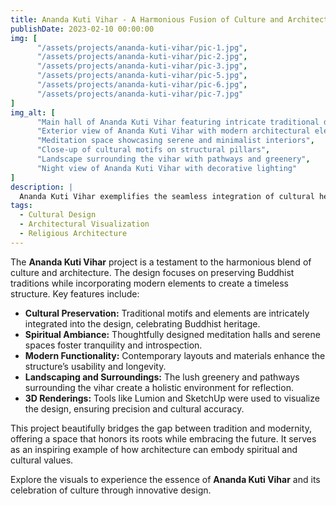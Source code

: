```yaml
---
title: Ananda Kuti Vihar - A Harmonious Fusion of Culture and Architecture
publishDate: 2023-02-10 00:00:00
img: [
      "/assets/projects/ananda-kuti-vihar/pic-1.jpg",
      "/assets/projects/ananda-kuti-vihar/pic-2.jpg",
      "/assets/projects/ananda-kuti-vihar/pic-3.jpg",
      "/assets/projects/ananda-kuti-vihar/pic-5.jpg",
      "/assets/projects/ananda-kuti-vihar/pic-6.jpg",
      "/assets/projects/ananda-kuti-vihar/pic-7.jpg"
]
img_alt: [
      "Main hall of Ananda Kuti Vihar featuring intricate traditional designs",
      "Exterior view of Ananda Kuti Vihar with modern architectural elements",
      "Meditation space showcasing serene and minimalist interiors",
      "Close-up of cultural motifs on structural pillars",
      "Landscape surrounding the vihar with pathways and greenery",
      "Night view of Ananda Kuti Vihar with decorative lighting"
]
description: |
  Ananda Kuti Vihar exemplifies the seamless integration of cultural heritage and contemporary architecture. This project reimagines traditional Buddhist aesthetics with a modern touch, creating a serene and spiritually enriching environment.
tags:
  - Cultural Design
  - Architectural Visualization
  - Religious Architecture
---
```


The **Ananda Kuti Vihar** project is a testament to the harmonious blend of culture and architecture. The design focuses on preserving Buddhist traditions while incorporating modern elements to create a timeless structure. Key features include:

- **Cultural Preservation:** Traditional motifs and elements are intricately integrated into the design, celebrating Buddhist heritage.
- **Spiritual Ambiance:** Thoughtfully designed meditation halls and serene spaces foster tranquility and introspection.
- **Modern Functionality:** Contemporary layouts and materials enhance the structure’s usability and longevity.
- **Landscaping and Surroundings:** The lush greenery and pathways surrounding the vihar create a holistic environment for reflection.
- **3D Renderings:** Tools like Lumion and SketchUp were used to visualize the design, ensuring precision and cultural accuracy.

This project beautifully bridges the gap between tradition and modernity, offering a space that honors its roots while embracing the future. It serves as an inspiring example of how architecture can embody spiritual and cultural values.

Explore the visuals to experience the essence of **Ananda Kuti Vihar** and its celebration of culture through innovative design.